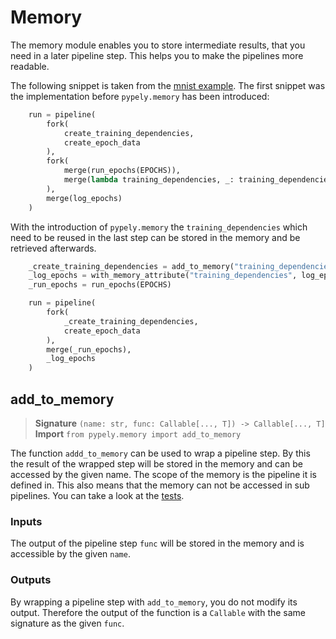 # Memory

The memory module enables you to store intermediate results, that you need in a later pipeline step. This helps you to make the pipelines more readable.

The following snippet is taken from the [mnist example](https://github.com/stoney95/tree/main/examples/mnist_training/src/main.py). The first snippet was the implementation before `pypely.memory` has been introduced:
```python
    run = pipeline(
        fork(
            create_training_dependencies,
            create_epoch_data
        ),
        fork(
            merge(run_epochs(EPOCHS)),
            merge(lambda training_dependencies, _: training_dependencies),
        ),
        merge(log_epochs)
    )
```

With the introduction of `pypely.memory` the `training_dependencies` which need to be reused in the last step can be stored in the memory and be retrieved afterwards.
```python
    _create_training_dependencies = add_to_memory("training_dependencies", create_training_dependencies)
    _log_epochs = with_memory_attribute("training_dependencies", log_epochs)
    _run_epochs = run_epochs(EPOCHS)

    run = pipeline(
        fork(
            _create_training_dependencies,
            create_epoch_data
        ),
        merge(_run_epochs),
        _log_epochs
    )
```

## add_to_memory

> **Signature** `(name: str, func: Callable[..., T]) -> Callable[..., T]` <br>
> **Import** `from pypely.memory import add_to_memory`

The function `addd_to_memory` can be used to wrap a pipeline step. By this the result of the wrapped step will be stored in the memory and can be accessed by the given name. The scope of the memory is the pipeline it is defined in. This also means that the memory can not be accessed in sub pipelines. You can take a look at the [tests](https://github.com/stoney95/pypely/tree/main/tests/test_memory.py).

### Inputs
The output of the pipeline step `func` will be stored in the memory and is accessible by the given `name`.

### Outputs
By wrapping a pipeline step with `add_to_memory`, you do not modify its output. Therefore the output of the function is a `Callable` with the same signature as the given `func`. 